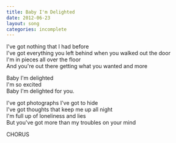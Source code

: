 ```yaml
---
title: Baby I'm Delighted
date: 2012-06-23
layout: song
categories: incomplete
---
```

I've got nothing that I had before  
I've got everything you left behind when you walked out the door  
I'm in pieces all over the floor  
And you're out there getting what you wanted and more

<div class="chorus">
  Baby I'm delighted<br/>
  I'm so excited<br/>
  Baby I'm delighted for you.
</div>

I've got photographs I've got to hide  
I've got thoughts that keep me up all night  
I'm full up of loneliness and lies  
But you've got more than my troubles on your mind

<div class="chorus">CHORUS</div>
